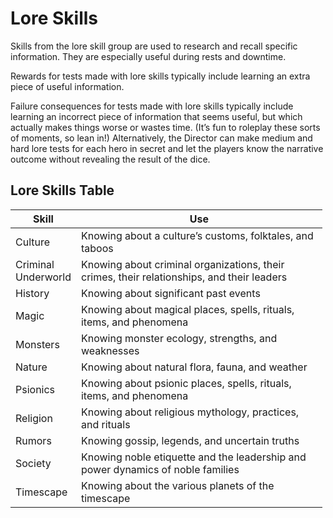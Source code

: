 # Lore Skills

Skills from the lore skill group are used to research and recall specific information. They are especially useful during rests and downtime.

Rewards for tests made with lore skills typically include learning an extra piece of useful information.

Failure consequences for tests made with lore skills typically include learning an incorrect piece of information that seems useful, but which actually makes things worse or wastes time. (It’s fun to roleplay these sorts of moments, so lean in!) Alternatively, the Director can make medium and hard lore tests for each hero in secret and let the players know the narrative outcome without revealing the result of the dice.

## Lore Skills Table

<table style="width:99%;">
<colgroup>
<col style="width: 17%" />
<col style="width: 82%" />
</colgroup>
<thead>
<tr class="header">
<th>Skill</th>
<th>Use</th>
</tr>
</thead>
<tbody>
<tr class="odd">
<td>Culture</td>
<td>Knowing about a culture’s customs, folktales, and taboos</td>
</tr>
<tr class="even">
<td>Criminal Underworld</td>
<td>Knowing about criminal organizations, their crimes, their relationships, and their leaders</td>
</tr>
<tr class="odd">
<td>History</td>
<td>Knowing about significant past events</td>
</tr>
<tr class="even">
<td>Magic</td>
<td>Knowing about magical places, spells, rituals, items, and phenomena</td>
</tr>
<tr class="odd">
<td>Monsters</td>
<td>Knowing monster ecology, strengths, and weaknesses</td>
</tr>
<tr class="even">
<td>Nature</td>
<td>Knowing about natural flora, fauna, and weather</td>
</tr>
<tr class="odd">
<td>Psionics</td>
<td>Knowing about psionic places, spells, rituals, items, and phenomena</td>
</tr>
<tr class="even">
<td>Religion</td>
<td>Knowing about religious mythology, practices, and rituals</td>
</tr>
<tr class="odd">
<td>Rumors</td>
<td>Knowing gossip, legends, and uncertain truths</td>
</tr>
<tr class="even">
<td>Society</td>
<td>Knowing noble etiquette and the leadership and power dynamics of noble families</td>
</tr>
<tr class="odd">
<td>Timescape</td>
<td>Knowing about the various planets of the timescape</td>
</tr>
</tbody>
</table>
